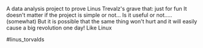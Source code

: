 A data analysis project to prove Linus Trevalz's grave that:
just for fun
It doesn't matter if the project is simple or not...
Is it useful or not..... (somewhat)
But it is possible that the same thing won't hurt and it will easily cause a big revolution one day!
Like Linux

#linus_torvalds
